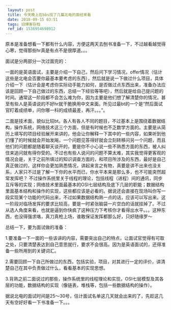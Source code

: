 ```yaml
---
 layout: post
 title: 今天晚上在bbs找了几篇北电的面经来看
 date: 2018-09-15 03:51
 tags: 旧博客存档
 ref_id: 1536954698912
---
```

原本是准备想看一下都有什么内容，方便这两天去刨书准备一下，不过越看越觉得心寒，觉得那些hr真是有点不是很厚道。。。



面试是分两部分一次过面完的：



一面的是英语面试，主要是介绍一下自己，然后问下学习情况，offer情况（估计这些是北电会否要你最基本要考虑的东西），然后就是说一下做过什么项目，具体介绍一下（估计会是考虑你实际动手能力如何，是否做过点东西出来，准备办法应该是回顾一下自己做过的东西，总结一下经验等等吧），然后就是给自己提问题的时间。通常这一阶段都不会怎么难为你，因为主要是他们想了解清楚你的情况，甚至有些人是英语说的不好hr就干脆换用中文来面。所见过最bt的一个是“然后面试官盯着成绩单，问你哪一科的成绩最差，再汗。。。”。



二面是技术面，貌似比较bt。各人有各人不同的题目，不过基本上是围绕着数据结构，操作系统，网络技术这三个方面，但是有时候也不乏数学方面的。主要是从简历上填写的项目经验展开来讲的，他会让你解释一下其中的一些内容，如果听到他们懂了的时候就会开始发飚，一个问题见答得好就会立刻转移问另一个问题，而且他们的问题都是随着聊天谈开的，要是你不小心说一些不熟悉方面的东西，被人纠住来追问就有得你受的。不过也有些人说问的问题不算太难，其实我觉得更客观的情况会是，关于之前所填过的知识调查方面的，和项目所涉及的东西，最好是自己真正做过的，这样你会更加熟悉情况，讲起来言之有物，真要是讲不出来也没关系，人家只不过是了解一下你的水平而已，你水平本来是那么多，也不可能突然超常发挥吧？
不过操作系统里关于线程的理论，包括线程（进程）间的通讯，同步互斥等的实现；网络技术里面最基本的OSI七层结构及底下几层的职能；数据结构里面基本结构和操作的实现，这些都应该是必看的。据说还会直接在现场叫你写一段实现某个功能的代码出来，不过如果数据结构熟一点的话，应该可以写出来。这一阶段对临场发挥的要求比较高，要是一时紧张脑袋一片空白的话就挂掉了。不过从选人角度来看，也就是逼到你快疯了这种压力下考核你才看得出水平。。。这种东西，也没得强求咯，真刀真枪上场，谁敢保证发挥都那么好，只好随缘罗～



总结一下，要为面试做的准备：

1.要准备一下一面的一些该讲的内容，需要突出自己的特点，让面试官觉得有可取之处，只要清楚表达到自己意思就行，要求不会很高。因为是英语面试的，还得准备一些所用到的关键词汇。

2.需要回顾一下自己所做过的东西，包括实验，项目，对其进行一定的评价，讲清楚自己在其中负责做过什么，看看基本的实现思想。

3.背熟之前二面说过的那些，操作系统里的线程理论和实现，OSI七层模型及其各层的功能，数据结构的实现（像链表，堆栈等，包括一些数据结构的操作）。



据说北电的面试时间是25～30号，估计面试名单这几天就会出来的了，先趁这几天有空好好看一下书准备一下。。。

